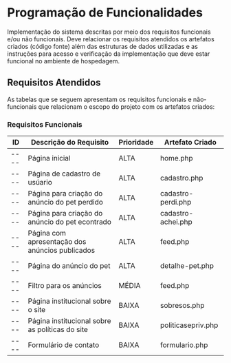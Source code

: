 # Programação de Funcionalidades

Implementação do sistema descritas por meio dos requisitos funcionais e/ou não funcionais. Deve relacionar os requisitos atendidos os artefatos criados (código fonte) além das estruturas de dados utilizadas e as instruções para acesso e verificação da implementação que deve estar funcional no ambiente de hospedagem.

## Requisitos Atendidos

As tabelas que se seguem apresentam os requisitos funcionais e não-funcionais que relacionam o escopo do projeto com os artefatos criados:

### Requisitos Funcionais

|ID    | Descrição do Requisito | Prioridade | Artefato Criado |
|------|------------------------|------------|-----------------|
|----| Página inicial | ALTA | home.php |
|----| Página de cadastro de usúario | ALTA | cadastro.php |
|----| Página para criação do anúncio do pet perdido | ALTA | cadastro-perdi.php |
|----| Página para criação do anúncio do pet econtrado | ALTA | cadastro-achei.php |
|----| Página com apresentação dos anúncios publicados | ALTA | feed.php |
|----| Página do anúncio do pet | ALTA | detalhe-pet.php |
|----| Filtro para os anúncios | MÉDIA | feed.php |
|----| Página institucional sobre o site | BAIXA | sobresos.php |
|----| Página institucional sobre as políticas do site | BAIXA | politicasepriv.php |
|----| Formulário de contato | BAIXA | formulario.php |
